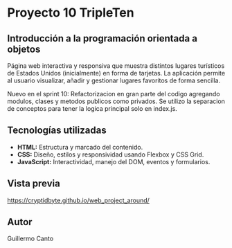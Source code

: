 # Proyecto 10 TripleTen

## Introducción a la programación orientada a objetos

Página web interactiva y responsiva que muestra distintos lugares turísticos de Estados Unidos (inicialmente) en forma de tarjetas. La aplicación permite al usuario visualizar, añadir y gestionar lugares favoritos de forma sencilla.

Nuevo en el sprint 10:
Refactorizacion en gran parte del codigo agregando modulos, clases y metodos publicos como privados. Se utilizo la separacion de conceptos para tener la logica principal solo en index.js.

## Tecnologías utilizadas

- **HTML:** Estructura y marcado del contenido.
- **CSS:** Diseño, estilos y responsividad usando Flexbox y CSS Grid.
- **JavaScript:** Interactividad, manejo del DOM, eventos y formularios.

## Vista previa

https://cryptidbyte.github.io/web_project_around/

## Autor

Guillermo Canto
